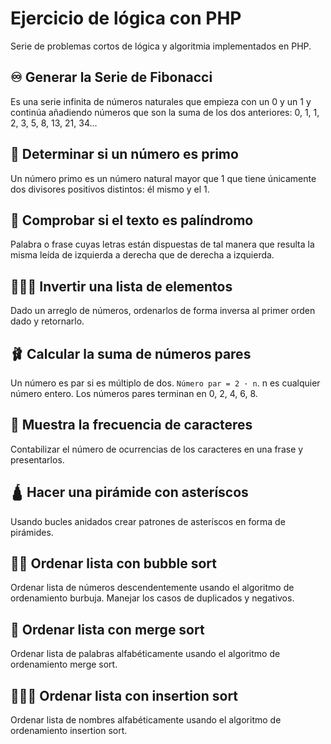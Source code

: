 # Ejercicio de lógica con PHP

Serie de problemas cortos de lógica y algoritmia implementados en PHP.

## ♾️ Generar la Serie de Fibonacci

Es una serie infinita de números naturales que empieza con un 0 y un 1 y continúa añadiendo números que son la suma de los dos anteriores: 0, 1, 1, 2, 3, 5, 8, 13, 21, 34...

## 👥 Determinar si un número es primo

Un número primo es un número natural mayor que 1 que tiene únicamente dos divisores positivos distintos: él mismo y el 1.

## 🔁 Comprobar si el texto es palíndromo

Palabra o frase cuyas letras están dispuestas de tal manera que resulta la misma leída de izquierda a derecha que de derecha a izquierda.

## 🤸🏻‍♂️ Invertir una lista de elementos

Dado un arreglo de números, ordenarlos de forma inversa al primer orden dado y retornarlo.

## 🩰 Calcular la suma de números pares

Un número es par si es múltiplo de dos. `Número par = 2 · n`. n es cualquier número entero. Los números pares terminan en 0, 2, 4, 6, 8.

## 🧮 Muestra la frecuencia de caracteres

Contabilizar el número de ocurrencias de los caracteres en una frase y presentarlos.

## 🛕 Hacer una pirámide con asteríscos

Usando bucles anidados crear patrones de asteríscos en forma de pirámides.

## 😶‍🌫️ Ordenar lista con bubble sort

Ordenar lista de números descendentemente usando el algoritmo de ordenamiento burbuja. Manejar los casos de duplicados y negativos.

## 🥜 Ordenar lista con merge sort

Ordenar lista de palabras alfabéticamente usando el algoritmo de ordenamiento merge sort.

## 👨‍👩‍👦 Ordenar lista con insertion sort

Ordenar lista de nombres alfabéticamente usando el algoritmo de ordenamiento insertion sort.
